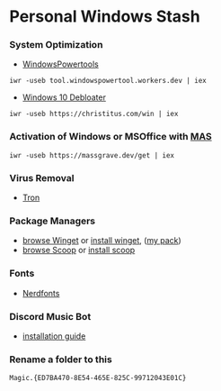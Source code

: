 # Personal Windows Stash
### **System Optimization**
- [WindowsPowertools](https://github.com/windows-powertool/Powertool)
```
iwr -useb tool.windowspowertool.workers.dev | iex
```
- [Windows 10 Debloater](https://github.com/ChrisTitusTech/winutil)
```
iwr -useb https://christitus.com/win | iex
```
### **Activation of Windows or MSOffice with [MAS](https://github.com/massgravel/Microsoft-Activation-Scripts/releases/tag/1.6)**
```
iwr -useb https://massgrave.dev/get | iex
```
### **Virus Removal**
- [Tron](https://github.com/bmrf/tron)
### **Package Managers**
- [browse Winget](https://winstall.app/apps) or [install winget](https://github.com/microsoft/winget-cli/releases/tag/v1.4.10173), ([my pack](https://winstall.app/users/1566339955248463873))
- [browse Scoop](https://scoop.sh) or [install scoop](https://github.com/ScoopInstaller/Install#readme)

### **Fonts**
- [Nerdfonts](https://www.nerdfonts.com/font-downloads)

### **Discord Music Bot** 
- [installation guide](https://just-some-bots.github.io/MusicBot/installing/windows/)
### **Rename a folder to this**
```
Magic.{ED7BA470-8E54-465E-825C-99712043E01C}
```
